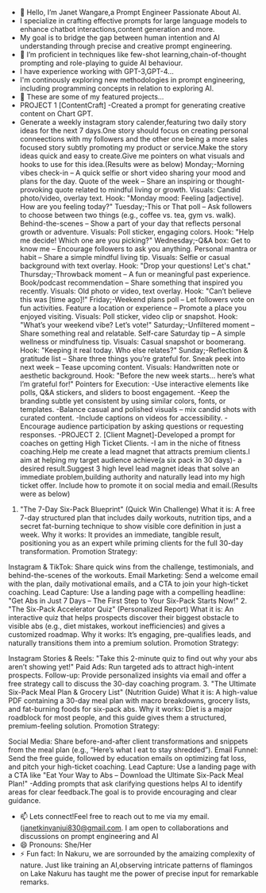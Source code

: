 - 👋 Hello, I’m Janet Wangare,a Prompt Engineer Passionate About AI.
- I specialize in crafting effective prompts for large language models to enhance chatbot interactions,content generation and more.
- My goal is to bridge the gap between human intention and AI understanding through precise and creative prompt engineering.
- 🌱 I’m proficient in techniques like few-shot learning,chain-of-thought prompting and role-playing to guide AI behaviour.
- I have experience working with GPT-3,GPT-4...
- I'm continously exploring new methodologies in prompt engineering, including programming concepts in relation to exploring AI.
- 💞️ These are some of my featured projects...
- PROJECT 1 [ContentCraft] -Created a prompt for generating creative content on Chart GPT.
- Generate a weekly instagram story calender,featuring two daily story ideas for the next 7 days.One story should focus on creating personal conneections with my followers 
  and the other one being a more sales focused story subtly promoting my product or service.Make the story ideas quick and easy to create.Give me pointers on what visuals and 
  hooks to use for this idea.(Results were as below)
Monday;-Morning vibes check-in – A quick selfie or short video sharing your mood and plans for the day.	Quote of the week – Share an inspiring or thought-provoking quote related to mindful living or growth.	Visuals: Candid photo/video, overlay text. Hook: "Monday mood: Feeling [adjective]. How are you feeling today?"
Tuesday;-This or That poll – Ask followers to choose between two things (e.g., coffee vs. tea, gym vs. walk).	Behind-the-scenes – Show a part of your day that reflects personal growth or adventure.	Visuals: Poll sticker, engaging colors. Hook: "Help me decide! Which one are you picking?"
Wednesday;-Q&A box: Get to know me – Encourage followers to ask you anything.	Personal mantra or habit – Share a simple mindful living tip.	Visuals: Selfie or casual background with text overlay. Hook: "Drop your questions! Let's chat."
Thursday;-Throwback moment – A fun or meaningful past experience.	Book/podcast recommendation – Share something that inspired you recently.	Visuals: Old photo or video, text overlay. Hook: "Can’t believe this was [time ago]!"
Friday;-Weekend plans poll – Let followers vote on fun activities.	Feature a location or experience – Promote a place you enjoyed visiting.	Visuals: Poll sticker, video clip or snapshot. Hook: "What’s your weekend vibe? Let’s vote!"
Saturday;-Unfiltered moment – Share something real and relatable.	Self-care Saturday tip – A simple wellness or mindfulness tip.	Visuals: Casual snapshot or boomerang. Hook: "Keeping it real today. Who else relates?"
Sunday;-Reflection & gratitude list – Share three things you’re grateful for.	Sneak peek into next week – Tease upcoming content.	Visuals: Handwritten note or aesthetic background. Hook: "Before the new week starts… here’s what I’m grateful for!"
Pointers for Execution:
-Use interactive elements like polls, Q&A stickers, and sliders to boost engagement.
-Keep the branding subtle yet consistent by using similar colors, fonts, or templates.
-Balance casual and polished visuals – mix candid shots with curated content.
-Include captions on videos for accessibility.
-Encourage audience participation by asking questions or requesting responses.
-PROJECT 2. [Client Magnet]-Developed a prompt for coaches on getting High Ticket Clients.
-I am in the niche of fitness coaching.Help me create a lead magnet that attracts premium clients.I aim at helping my target audience achieve(a six pack in 30 days)- a desired result.Suggest 3 high level lead magnet ideas that solve an immediate problem,building authority and naturally lead into my high ticket offer. Include how to promote it on social media and email.(Results were as below)
1. "The 7-Day Six-Pack Blueprint" (Quick Win Challenge)
What it is: A free 7-day structured plan that includes daily workouts, nutrition tips, and a secret fat-burning technique to show visible core definition in just a week.
Why it works: It provides an immediate, tangible result, positioning you as an expert while priming clients for the full 30-day transformation.
Promotion Strategy:

Instagram & TikTok: Share quick wins from the challenge, testimonials, and behind-the-scenes of the workouts.
Email Marketing: Send a welcome email with the plan, daily motivational emails, and a CTA to join your high-ticket coaching.
Lead Capture: Use a landing page with a compelling headline: "Get Abs in Just 7 Days – The First Step to Your Six-Pack Starts Now!"
2. "The Six-Pack Accelerator Quiz" (Personalized Report)
What it is: An interactive quiz that helps prospects discover their biggest obstacle to visible abs (e.g., diet mistakes, workout inefficiencies) and gives a customized roadmap.
Why it works: It’s engaging, pre-qualifies leads, and naturally transitions them into a premium solution.
Promotion Strategy:

Instagram Stories & Reels: "Take this 2-minute quiz to find out why your abs aren’t showing yet!"
Paid Ads: Run targeted ads to attract high-intent prospects.
Follow-up: Provide personalized insights via email and offer a free strategy call to discuss the 30-day coaching program.
3. "The Ultimate Six-Pack Meal Plan & Grocery List" (Nutrition Guide)
What it is: A high-value PDF containing a 30-day meal plan with macro breakdowns, grocery lists, and fat-burning foods for six-pack abs.
Why it works: Diet is a major roadblock for most people, and this guide gives them a structured, premium-feeling solution.
Promotion Strategy:

Social Media: Share before-and-after client transformations and snippets from the meal plan (e.g., “Here’s what I eat to stay shredded”).
Email Funnel: Send the free guide, followed by education emails on optimizing fat loss, and pitch your high-ticket coaching.
Lead Capture: Use a landing page with a CTA like "Eat Your Way to Abs – Download the Ultimate Six-Pack Meal Plan!"
-Adding prompts that ask clarifying questions helps AI to identify areas for clear feedback.The goal is to provide encouraging and clear guidance.
  
- 📫 Lets connect!Feel free to reach out to me via my email.(janetkinyanjui830@gmail.com. I am open to collaborations and discussions on prompt engineering and AI
- 😄 Pronouns: She/Her
- ⚡ Fun fact: In Nakuru, we are sorrounded by the amaizing complexity of nature. Just like training an AI,observing intricate patterns of flamingos on Lake Nakuru has taught me the power of precise input for remarkable remarks.

<!---
JWangare/JWangare is a ✨ special ✨ repository because its `README.md` (this file) appears on your GitHub profile.
You can click the Preview link to take a look at your changes.
--->
